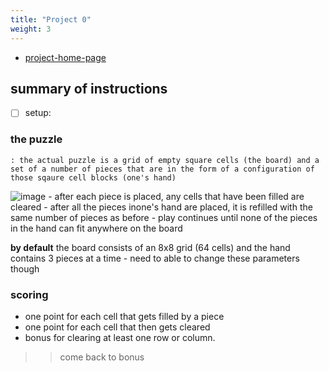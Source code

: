 ```yaml
---
title: "Project 0"
weight: 3
---
```


- [project-home-page](https://inst.eecs.berkeley.edu/~cs61b/sp22/materials/proj/proj0/index.html)

## summary of instructions

- [ ] setup:


### the puzzle
    : the actual puzzle is a grid of empty square cells (the board) and a set of a number of pieces that are in the form of a configuration of those sqaure cell blocks (one's hand) 
![image](https://inst.eecs.berkeley.edu/~cs61b/sp22/materials/proj/proj0/img/figure1.png)
    - after each piece is placed, any cells that have been filled are cleared
    - after all the pieces inone's hand are placed, it is refilled with the same number of  pieces as before 
    - play continues until none of the pieces in the hand can fit anywhere on the board 
    
 
**by default** the board consists of an 8x8 grid (64 cells) and the hand contains 3 pieces at a time - need to able to change these parameters though 


### scoring
- one point for each cell that gets filled by a piece
- one point for each cell that then gets cleared
- bonus for clearing at least one row or column.
>> come back to bonus 

